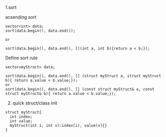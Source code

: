 1.sort

acsending sort

```
vector<int> data;
sort(data.begin(), data.end());

or

sort(data.begin(), data.end(), [](int a, int b){return a < b;});

```
Define sort rule

```
vector<myStruct> data;

sort(data.begin(), data.end(), [] (struct myStruct a, struct myStruct b){ return a.value < b.value;});
or
sort(data.begin(), data.end(), [] (const struct myStruct& a, const struct myStruct& b){ return a.value < b.value;});
```

2. quick struct/class init

```
struct myStruct{
  int index;
  int value;
  myStruct(int i, int v):index(i), value(v){}
}
```
